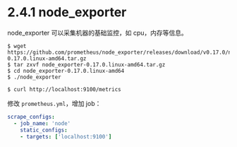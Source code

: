 # 2.4.1 node_exporter

node_exporter 可以采集机器的基础监控，如 cpu，内存等信息。

    $ wget https://github.com/prometheus/node_exporter/releases/download/v0.17.0/node_exporter-0.17.0.linux-amd64.tar.gz
    $ tar zxvf node_exporter-0.17.0.linux-amd64.tar.gz
    $ cd node_exporter-0.17.0.linux-amd64
    $ ./node_exporter

    $ curl http://localhost:9100/metrics


修改 `prometheus.yml`，增加 job：

``` yaml
scrape_configs:
  - job_name: 'node'
    static_configs:
    - targets: ['localhost:9100']
```

